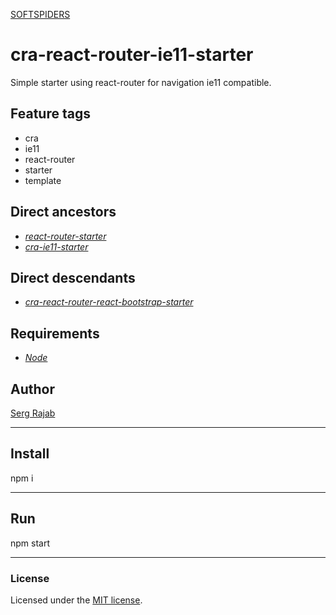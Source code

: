 [SOFTSPIDERS](https://github.com/softspiders/softspiders)

# cra-react-router-ie11-starter

Simple starter using react-router for navigation ie11 compatible.

## Feature tags
- cra
- ie11
- react-router
- starter
- template

## Direct ancestors

- [*react-router-starter*](https://github.com/softspiders/react-router-starter)
- [*cra-ie11-starter*](https://github.com/softspiders/cra-ie11-starter)

## Direct descendants

- [*cra-react-router-react-bootstrap-starter*](https://github.com/softspiders/cra-react-router-react-bootstrap-starter)

## Requirements

* [*Node*](https://nodejs.org/en/download/package-manager/)

## Author

[Serg Rajab](https://github.com/SergRajab)

---

## Install

npm i

---

## Run

npm start

---

### License

Licensed under the [MIT license](./LICENSE). 